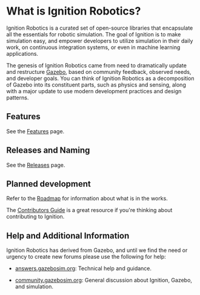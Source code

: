 # What is Ignition Robotics?

Ignition Robotics is a curated set of open-source libraries that encapsulate all the essentials for robotic simulation. The goal of Ignition is to make simulation easy, and empower developers to utilize simulation in their daily work, on continuous integration systems, or even in machine learning applications.

The genesis of Ignition Robotics came from need to dramatically update and restructure [Gazebo](http://gazebosim.org), based on community feedback, observed needs, and developer goals. You can think of Ignition Robotics as a decomposition of Gazebo into its constituent parts, such as physics and sensing, along with a major update to use modern development practices and design patterns.

## Features

See the [Features](/features) page.

## Releases and Naming

See the [Releases](/docs/releases) page.

## Planned development

Refer to the [Roadmap](/docs/roadmap) for information about what is in the works.

The [Contributors Guide](/docs/contributing) is a great resource if you're thinking about contributing to Ignition.

## Help and Additional Information

Ignition Robotics has derived from Gazebo, and until we find the need or
urgency to create new forums please use the following for help:

* [answers.gazebosim.org](http://answers.gazebosim.org): Technical help and
guidance.

* [community.gazebosim.org](https://community.gazebosim.org): General discussion about Ignition, Gazebo, and simulation.
